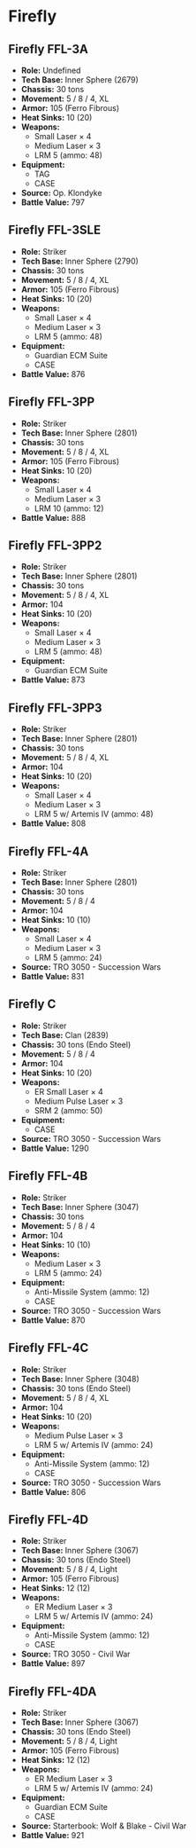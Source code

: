 # Firefly
## Firefly FFL-3A
- **Role:** Undefined
- **Tech Base:** Inner Sphere (2679)
- **Chassis:** 30 tons
- **Movement:** 5 / 8 / 4, XL
- **Armor:** 105 (Ferro Fibrous)
- **Heat Sinks:** 10 (20)
- **Weapons:**
  - Small Laser × 4
  - Medium Laser × 3
  - LRM 5 (ammo: 48)
- **Equipment:**
  - TAG
  - CASE
- **Source:** Op. Klondyke
- **Battle Value:** 797

## Firefly FFL-3SLE
- **Role:** Striker
- **Tech Base:** Inner Sphere (2790)
- **Chassis:** 30 tons
- **Movement:** 5 / 8 / 4, XL
- **Armor:** 105 (Ferro Fibrous)
- **Heat Sinks:** 10 (20)
- **Weapons:**
  - Small Laser × 4
  - Medium Laser × 3
  - LRM 5 (ammo: 48)
- **Equipment:**
  - Guardian ECM Suite
  - CASE
- **Battle Value:** 876

## Firefly FFL-3PP
- **Role:** Striker
- **Tech Base:** Inner Sphere (2801)
- **Chassis:** 30 tons
- **Movement:** 5 / 8 / 4, XL
- **Armor:** 105 (Ferro Fibrous)
- **Heat Sinks:** 10 (20)
- **Weapons:**
  - Small Laser × 4
  - Medium Laser × 3
  - LRM 10 (ammo: 12)
- **Battle Value:** 888

## Firefly FFL-3PP2
- **Role:** Striker
- **Tech Base:** Inner Sphere (2801)
- **Chassis:** 30 tons
- **Movement:** 5 / 8 / 4, XL
- **Armor:** 104
- **Heat Sinks:** 10 (20)
- **Weapons:**
  - Small Laser × 4
  - Medium Laser × 3
  - LRM 5 (ammo: 48)
- **Equipment:**
  - Guardian ECM Suite
- **Battle Value:** 873

## Firefly FFL-3PP3
- **Role:** Striker
- **Tech Base:** Inner Sphere (2801)
- **Chassis:** 30 tons
- **Movement:** 5 / 8 / 4, XL
- **Armor:** 104
- **Heat Sinks:** 10 (20)
- **Weapons:**
  - Small Laser × 4
  - Medium Laser × 3
  - LRM 5 w/ Artemis IV (ammo: 48)
- **Battle Value:** 808

## Firefly FFL-4A
- **Role:** Striker
- **Tech Base:** Inner Sphere (2801)
- **Chassis:** 30 tons
- **Movement:** 5 / 8 / 4
- **Armor:** 104
- **Heat Sinks:** 10 (10)
- **Weapons:**
  - Small Laser × 4
  - Medium Laser × 3
  - LRM 5 (ammo: 24)
- **Source:** TRO 3050 - Succession Wars
- **Battle Value:** 831

## Firefly C
- **Role:** Striker
- **Tech Base:** Clan (2839)
- **Chassis:** 30 tons (Endo Steel)
- **Movement:** 5 / 8 / 4
- **Armor:** 104
- **Heat Sinks:** 10 (20)
- **Weapons:**
  - ER Small Laser × 4
  - Medium Pulse Laser × 3
  - SRM 2 (ammo: 50)
- **Equipment:**
  - CASE
- **Source:** TRO 3050 - Succession Wars
- **Battle Value:** 1290

## Firefly FFL-4B
- **Role:** Striker
- **Tech Base:** Inner Sphere (3047)
- **Chassis:** 30 tons
- **Movement:** 5 / 8 / 4
- **Armor:** 104
- **Heat Sinks:** 10 (10)
- **Weapons:**
  - Medium Laser × 3
  - LRM 5 (ammo: 24)
- **Equipment:**
  - Anti-Missile System (ammo: 12)
  - CASE
- **Source:** TRO 3050 - Succession Wars
- **Battle Value:** 870

## Firefly FFL-4C
- **Role:** Striker
- **Tech Base:** Inner Sphere (3048)
- **Chassis:** 30 tons (Endo Steel)
- **Movement:** 5 / 8 / 4, XL
- **Armor:** 104
- **Heat Sinks:** 10 (20)
- **Weapons:**
  - Medium Pulse Laser × 3
  - LRM 5 w/ Artemis IV (ammo: 24)
- **Equipment:**
  - Anti-Missile System (ammo: 12)
  - CASE
- **Source:** TRO 3050 - Succession Wars
- **Battle Value:** 806

## Firefly FFL-4D
- **Role:** Striker
- **Tech Base:** Inner Sphere (3067)
- **Chassis:** 30 tons (Endo Steel)
- **Movement:** 5 / 8 / 4, Light
- **Armor:** 105 (Ferro Fibrous)
- **Heat Sinks:** 12 (12)
- **Weapons:**
  - ER Medium Laser × 3
  - LRM 5 w/ Artemis IV (ammo: 24)
- **Equipment:**
  - Anti-Missile System (ammo: 12)
  - CASE
- **Source:** TRO 3050 - Civil War
- **Battle Value:** 897

## Firefly FFL-4DA
- **Role:** Striker
- **Tech Base:** Inner Sphere (3067)
- **Chassis:** 30 tons (Endo Steel)
- **Movement:** 5 / 8 / 4, Light
- **Armor:** 105 (Ferro Fibrous)
- **Heat Sinks:** 12 (12)
- **Weapons:**
  - ER Medium Laser × 3
  - LRM 5 w/ Artemis IV (ammo: 24)
- **Equipment:**
  - Guardian ECM Suite
  - CASE
- **Source:** Starterbook: Wolf & Blake - Civil War
- **Battle Value:** 921

